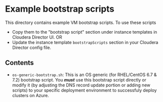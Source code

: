 # Example bootstrap scripts
This directory contains example VM bootstrap scripts. To use these scripts
* Copy them to the "bootstrap script" section under instance templates in Cloudera Director UI. OR
* Update the instance template `bootstrapScripts` section in your Cloudera Director config file.

## Contents
* `os-generic-bootstrap.sh`: This is an OS generic (for RHEL/CentOS 6.7 & 7.2) bootstrap script. You **_must_** use this bootstrap script directly or modify it (by adjusting the DNS record update portion or adding new scripts) to your specific deployment environment to successfuly deploy clusters on Azure.
